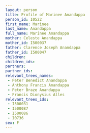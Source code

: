 ```yaml
---
layout: person
title: Profile of Marinee Anandappa
person_id: I0522
first_name: Marinee
last_name: Anandappa
full_name: Marinee Anandappa
mother: Celeste Anandappa
mother_id: I500037
father: Clarence Joseph Anandappa
father_id: I500047
children:
children_ids:
partners:
partner_ids:
relevant_trees_names:
 - Peter Benedict Anandappa
 - Anthony Francis Anandappa
 - Peter Braze Anandappa
 - Francis Dionysius Alles
relevant_trees_ids:
 - I500031
 - I500087
 - I500086
 - I0736
sex: F
---
```


